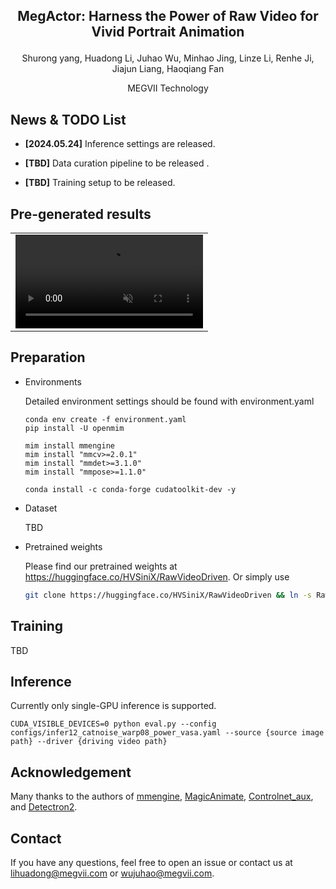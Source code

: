 ## <p align=center>MegActor: Harness the Power of Raw Video for Vivid Portrait Animation</p>

<p align=center>Shurong yang, Huadong Li, Juhao Wu, Minhao Jing, Linze Li, Renhe Ji, Jiajun Liang, Haoqiang Fan</p>

<p align=center>MEGVII Technology</p>

## News & TODO List
- **[2024.05.24]** Inference settings are released.

- **[TBD]** Data curation pipeline to be released .

- **[TBD]** Training setup to be released.

## Pre-generated results

<table class="center">
<tr>
    <td width=100% style="border: none">
        <video controls autoplay loop src="https://github.com/megvii-research/MegFaceAnimate/assets/29685592/90959508-42b2-4657-a879-dcff22df700f
" muted="true"></video>
    </td>
</tr>
</table>

## Preparation
* Environments
  
  Detailed environment settings should be found with environment.yaml
    ```
    conda env create -f environment.yaml
    pip install -U openmim
    
    mim install mmengine
    mim install "mmcv>=2.0.1"
    mim install "mmdet>=3.1.0"
    mim install "mmpose>=1.1.0"
    
    conda install -c conda-forge cudatoolkit-dev -y
    ```
* Dataset
  
  TBD
  
* Pretrained weights
  
  Please find our pretrained weights at https://huggingface.co/HVSiniX/RawVideoDriven.
  Or simply use
    ```bash
    git clone https://huggingface.co/HVSiniX/RawVideoDriven && ln -s RawVideoDriven/weights weights
    ```
## Training
TBD
## Inference
Currently only single-GPU inference is supported.

    CUDA_VISIBLE_DEVICES=0 python eval.py --config configs/infer12_catnoise_warp08_power_vasa.yaml --source {source image path} --driver {driving video path}


## Acknowledgement
Many thanks to the authors of [mmengine](https://github.com/open-mmlab/mmengine), [MagicAnimate](https://github.com/magic-research/magic-animate), [Controlnet_aux](https://github.com/huggingface/controlnet_aux), and [Detectron2](https://github.com/facebookresearch/detectron2).



## Contact
If you have any questions, feel free to open an issue or contact us at lihuadong@megvii.com or wujuhao@megvii.com.

